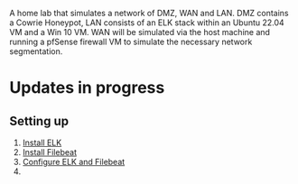 A home lab that simulates a network of DMZ, WAN and LAN. DMZ contains a Cowrie Honeypot, LAN consists of an ELK stack within an Ubuntu 22.04 VM and a Win 10 VM. WAN will be simulated via the host machine and running a pfSense firewall VM to simulate the necessary network segmentation.

# Updates in progress

## Setting up

1. [Install ELK](/Install-ELK.md)
2. [Install Filebeat](/Install-Filebeat.md)
3. [Configure ELK and Filebeat](/Config-ELK-Filebeat.md)
4. 
